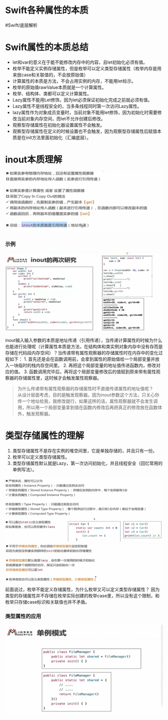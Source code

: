 # Swift各种属性的本质
#Swift/底层解析

# Swift属性的本质总结
* let和var的意义在于能不能修改内存中的内容，且let初始化必须有值。
* 枚举不能定义实例存储属性，但是枚举可以定义类型存储属性（枚举内存是用来放case和关联值的，不会放原始值）
* 计算属性的本质是方法，不会占用实例的内存，不能用let标示。
* 枚举的原始值rawValue本质就是一个计算属性。
* 枚举、结构体、类都可以定义计算属性。
* Lazy属性不能用Let修饰，因为let必须保证初始化完成之前就必须有值。
* Lazy属性不是线程安全的，当多条线程同时第一次访问Lazy属性。
* lazy属性作为对象成员变量时，当前对象不能用let修饰，因为初始化时需要修改当前对象内存空间，而let不允许创建后修改。
* 观察型存储属性在初始化器设置属性不会触发。
* 观察型存储属性在定义的时候设置也不会触发，因为观察型存储属性后赋值本质是在init方法里面初始化（汇编底层）。

# inout本质理解
![](Swift%E5%90%84%E7%A7%8D%E5%B1%9E%E6%80%A7%E7%9A%84%E6%9C%AC%E8%B4%A8/D55F4ECA-3F23-4996-8C07-0D2D59037059.png)

### 示例
![](Swift%E5%90%84%E7%A7%8D%E5%B1%9E%E6%80%A7%E7%9A%84%E6%9C%AC%E8%B4%A8/DE90FD41-C2A2-4C23-9EC1-6C849AFA215A.png)

 inout输入输入参数的本质是地址传递（引用传递），当传递计算属性的时候为什么也能进行处理呢（计算属性本质是方法，在结构体和类实例对象内存中没有存而是存储在代码段内存空间）？当传递带有属性观察器的存储属性时在内存中的变化过程如下：
	1. 首先还是会在函数调用前，会拿到属性的原始值给一个局部变量并放入一块临时的栈内存空间里。
	2. 再把这个局部变量的地址值传进函数内，修改对应的值。
	3. 函数调用完毕后，再将这个局部变量修改后的值赋到原来带有属性观察器的存储属性里，这时候才会触发属性观察器。

> 为什么传递带有属性观察器的存储属性时不直接传递属性的地址值呢？  
> 从设计层面考虑，目的是触发观察器。因为inout参数这个方法，只关心你传一个地址给我，我修改就行，如果这样的话，属性观察器就不会发生调用，所以用一个局部变量拿到值在函数内修改后再把真正的修改放在函数体外，触发观察器。  

# 类型存储属性的理解
1. 类型存储属性不是存在实例的堆空间里，它是单独存储的，并且只有一份。
2. 枚举可以定义类型存储属性。
3. 类型存储属性默认就是Lazy，第一次访问初始化，并且线程安全（回忆常用的单例写法）。

![](Swift%E5%90%84%E7%A7%8D%E5%B1%9E%E6%80%A7%E7%9A%84%E6%9C%AC%E8%B4%A8/871F8FA4-4D1D-4012-BC71-7A2633B90CAD.png)
![](Swift%E5%90%84%E7%A7%8D%E5%B1%9E%E6%80%A7%E7%9A%84%E6%9C%AC%E8%B4%A8/7309E01B-819A-40A2-9F40-B43E00E6A96D.png)
前面说过，枚举不能定义存储属性，为什么枚举又可以定义类型存储属性？
因为类型的存储属性并不存储在枚举实际创建的枚举case里，所以没有这个限制，和枚举只存储case标识和关联值也并不矛盾。

### 类型属性的应用
![](Swift%E5%90%84%E7%A7%8D%E5%B1%9E%E6%80%A7%E7%9A%84%E6%9C%AC%E8%B4%A8/9B2F1DDA-5958-4F7B-9690-203B793A1C7D.png)